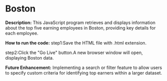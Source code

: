 # Boston

**Description:**
This JavaScript program retrieves and displays information about the top five earning employees in Boston, providing key details for each employee.

**How to run the code:**
step1:Save the HTML file with .html extension.

step2:Click the "Go Live" button.A new browser window will open, displaying Boston data.

**Future Enhancement:**
Implementing a search or filter feature to allow users to specify custom criteria for identifying top earners within a larger dataset.

